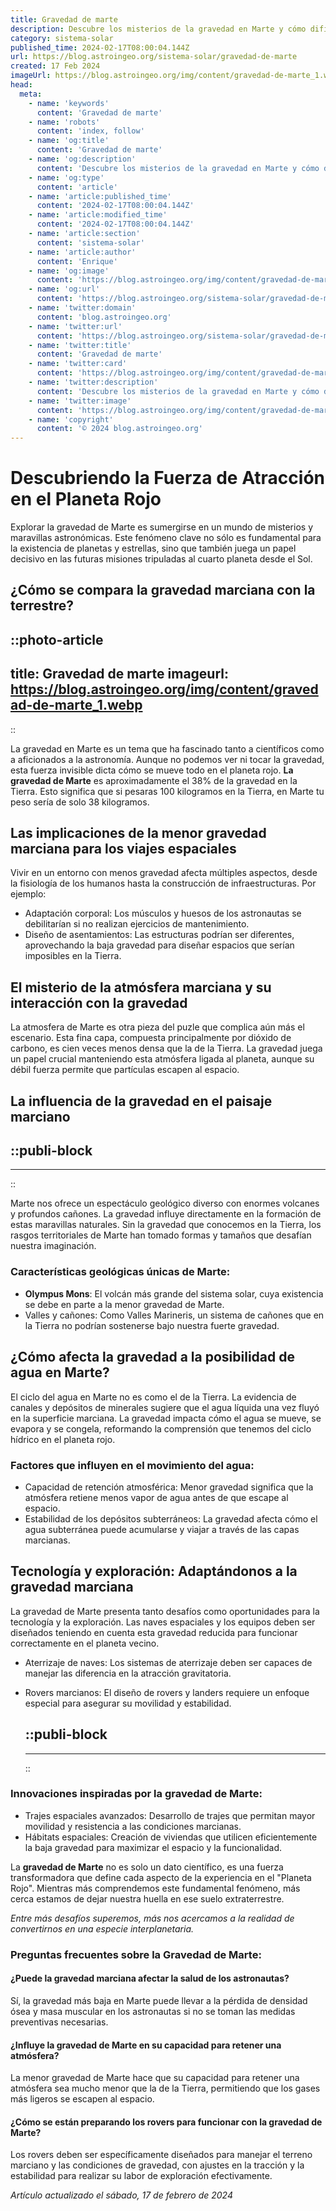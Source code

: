 ```yaml
---
title: Gravedad de marte
description: Descubre los misterios de la gravedad en Marte y cómo difiere de la Tierra. Exploración espacial y datos científicos al alcance de tu curiosidad.
category: sistema-solar
published_time: 2024-02-17T08:00:04.144Z
url: https://blog.astroingeo.org/sistema-solar/gravedad-de-marte
created: 17 Feb 2024
imageUrl: https://blog.astroingeo.org/img/content/gravedad-de-marte_1.webp
head:
  meta:
    - name: 'keywords'
      content: 'Gravedad de marte'
    - name: 'robots'
      content: 'index, follow'
    - name: 'og:title'
      content: 'Gravedad de marte'
    - name: 'og:description'
      content: 'Descubre los misterios de la gravedad en Marte y cómo difiere de la Tierra. Exploración espacial y datos científicos al alcance de tu curiosidad.'
    - name: 'og:type'
      content: 'article'
    - name: 'article:published_time'
      content: '2024-02-17T08:00:04.144Z'
    - name: 'article:modified_time'
      content: '2024-02-17T08:00:04.144Z'
    - name: 'article:section'
      content: 'sistema-solar'
    - name: 'article:author'
      content: 'Enrique'
    - name: 'og:image'
      content: 'https://blog.astroingeo.org/img/content/gravedad-de-marte_1.webp'
    - name: 'og:url'
      content: 'https://blog.astroingeo.org/sistema-solar/gravedad-de-marte'
    - name: 'twitter:domain'
      content: 'blog.astroingeo.org'
    - name: 'twitter:url'
      content: 'https://blog.astroingeo.org/sistema-solar/gravedad-de-marte'
    - name: 'twitter:title'
      content: 'Gravedad de marte'
    - name: 'twitter:card'
      content: 'https://blog.astroingeo.org/img/content/gravedad-de-marte_1.webp'
    - name: 'twitter:description'
      content: 'Descubre los misterios de la gravedad en Marte y cómo difiere de la Tierra. Exploración espacial y datos científicos al alcance de tu curiosidad.'
    - name: 'twitter:image'
      content: 'https://blog.astroingeo.org/img/content/gravedad-de-marte_1.webp'
    - name: 'copyright'
      content: '© 2024 blog.astroingeo.org'
---
```

# Descubriendo la Fuerza de Atracción en el Planeta Rojo

Explorar la gravedad de Marte es sumergirse en un mundo de misterios y maravillas astronómicas. Este fenómeno clave no sólo es fundamental para la existencia de planetas y estrellas, sino que también juega un papel decisivo en las futuras misiones tripuladas al cuarto planeta desde el Sol.

## ¿Cómo se compara la gravedad marciana con la terrestre?


::photo-article
---
title: Gravedad de marte
imageurl: https://blog.astroingeo.org/img/content/gravedad-de-marte_1.webp
---
::


La gravedad en Marte es un tema que ha fascinado tanto a científicos como a aficionados a la astronomía. Aunque no podemos ver ni tocar la gravedad, esta fuerza invisible dicta cómo se mueve todo en el planeta rojo. **La gravedad de Marte** es aproximadamente el 38% de la gravedad en la Tierra. Esto significa que si pesaras 100 kilogramos en la Tierra, en Marte tu peso sería de solo 38 kilogramos.

## Las implicaciones de la menor gravedad marciana para los viajes espaciales

Vivir en un entorno con menos gravedad afecta múltiples aspectos, desde la fisiología de los humanos hasta la construcción de infraestructuras. Por ejemplo:

- Adaptación corporal: Los músculos y huesos de los astronautas se debilitarían si no realizan ejercicios de mantenimiento.
- Diseño de asentamientos: Las estructuras podrían ser diferentes, aprovechando la baja gravedad para diseñar espacios que serían imposibles en la Tierra.

## El misterio de la atmósfera marciana y su interacción con la gravedad

La atmosfera de Marte es otra pieza del puzle que complica aún más el escenario. Esta fina capa, compuesta principalmente por dióxido de carbono, es cien veces menos densa que la de la Tierra. La gravedad juega un papel crucial manteniendo esta atmósfera ligada al planeta, aunque su débil fuerza permite que partículas escapen al espacio.

## La influencia de la gravedad en el paisaje marciano


  ::publi-block
  ---
  ---
  ::
  
  
Marte nos ofrece un espectáculo geológico diverso con enormes volcanes y profundos cañones. La gravedad influye directamente en la formación de estas maravillas naturales. Sin la gravedad que conocemos en la Tierra, los rasgos territoriales de Marte han tomado formas y tamaños que desafían nuestra imaginación.

### Características geológicas únicas de Marte:

- **Olympus Mons**: El volcán más grande del sistema solar, cuya existencia se debe en parte a la menor gravedad de Marte.
- Valles y cañones: Como Valles Marineris, un sistema de cañones que en la Tierra no podrían sostenerse bajo nuestra fuerte gravedad.

## ¿Cómo afecta la gravedad a la posibilidad de agua en Marte?

El ciclo del agua en Marte no es como el de la Tierra. La evidencia de canales y depósitos de minerales sugiere que el agua líquida una vez fluyó en la superficie marciana. La gravedad impacta cómo el agua se mueve, se evapora y se congela, reformando la comprensión que tenemos del ciclo hídrico en el planeta rojo.

### Factores que influyen en el movimiento del agua:

- Capacidad de retención atmosférica: Menor gravedad significa que la atmósfera retiene menos vapor de agua antes de que escape al espacio.
- Estabilidad de los depósitos subterráneos: La gravedad afecta cómo el agua subterránea puede acumularse y viajar a través de las capas marcianas.

## Tecnología y exploración: Adaptándonos a la gravedad marciana

La gravedad de Marte presenta tanto desafíos como oportunidades para la tecnología y la exploración. Las naves espaciales y los equipos deben ser diseñados teniendo en cuenta esta gravedad reducida para funcionar correctamente en el planeta vecino.

- Aterrizaje de naves: Los sistemas de aterrizaje deben ser capaces de manejar las diferencia en la atracción gravitatoria.
- Rovers marcianos: El diseño de rovers y landers requiere un enfoque especial para asegurar su movilidad y estabilidad.


  ::publi-block
  ---
  ---
  ::
  
  
### Innovaciones inspiradas por la gravedad de Marte:

- Trajes espaciales avanzados: Desarrollo de trajes que permitan mayor movilidad y resistencia a las condiciones marcianas.
- Hábitats espaciales: Creación de viviendas que utilicen eficientemente la baja gravedad para maximizar el espacio y la funcionalidad.

La **gravedad de Marte** no es solo un dato científico, es una fuerza transformadora que define cada aspecto de la experiencia en el "Planeta Rojo". Mientras más comprendemos este fundamental fenómeno, más cerca estamos de dejar nuestra huella en ese suelo extraterrestre. 

*Entre más desafíos superemos, más nos acercamos a la realidad de convertirnos en una especie interplanetaria.* 

### Preguntas frecuentes sobre la Gravedad de Marte:

#### ¿Puede la gravedad marciana afectar la salud de los astronautas?

Sí, la gravedad más baja en Marte puede llevar a la pérdida de densidad ósea y masa muscular en los astronautas si no se toman las medidas preventivas necesarias.

#### ¿Influye la gravedad de Marte en su capacidad para retener una atmósfera?

La menor gravedad de Marte hace que su capacidad para retener una atmósfera sea mucho menor que la de la Tierra, permitiendo que los gases más ligeros se escapen al espacio.

#### ¿Cómo se están preparando los rovers para funcionar con la gravedad de Marte?

Los rovers deben ser específicamente diseñados para manejar el terreno marciano y las condiciones de gravedad, con ajustes en la tracción y la estabilidad para realizar su labor de exploración efectivamente.

_Artículo actualizado el sábado, 17 de febrero de 2024_